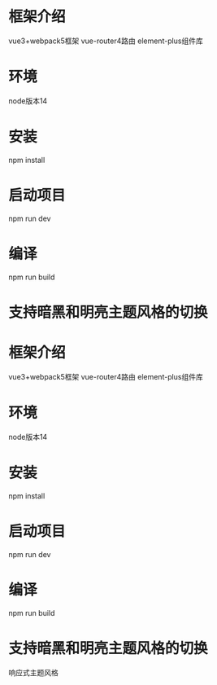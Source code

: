 <!--
 * @Author: qianhua.xiong
-->
# 框架介绍
vue3+webpack5框架
vue-router4路由
element-plus组件库
# 环境
node版本14
# 安装
npm install
# 启动项目
npm run dev
# 编译
npm run build
# 支持暗黑和明亮主题风格的切换
# 框架介绍
vue3+webpack5框架
vue-router4路由
element-plus组件库
# 环境
node版本14
# 安装
npm install
# 启动项目
npm run dev
# 编译
npm run build
# 支持暗黑和明亮主题风格的切换
响应式主题风格